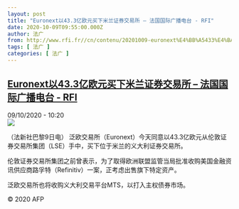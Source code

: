 ```yaml
---
layout: post
title: "Euronext以43.3亿欧元买下米兰证券交易所 – 法国国际广播电台 - RFI"
date: 2020-10-09T09:55:00.000Z
author: 法广
from: http://www.rfi.fr//cn/contenu/20201009-euronext%E4%BB%A5433%E4%BA%BF%E6%AC%A7%E5%85%83%E4%B9%B0%E4%B8%8B%E7%B1%B3%E5%85%B0%E8%AF%81%E5%88%B8%E4%BA%A4%E6%98%93%E6%89%80
tags: [ 法广 ]
categories: [ 法广 ]
---
```

<!--1602237300000-->
[Euronext以43.3亿欧元买下米兰证券交易所 – 法国国际广播电台 - RFI](http://www.rfi.fr//cn/contenu/20201009-euronext%E4%BB%A5433%E4%BA%BF%E6%AC%A7%E5%85%83%E4%B9%B0%E4%B8%8B%E7%B1%B3%E5%85%B0%E8%AF%81%E5%88%B8%E4%BA%A4%E6%98%93%E6%89%80)
------

<div>
<div>09/10/2020 - 10:20</div><img src="https://s.rfi.fr/media/display/49c3a7b2-0a0b-11eb-8ea9-005056bff430/w:310/p:16x9/eco0002b.201009162006.jpg"><div class="t-content__body u-clearfix">            <p>（法新社巴黎9日电）    泛欧交易所（Euronext）今天同意以43.3亿欧元从伦敦证券交易所集团（LSE）手中，买下位于米兰的义大利证券交易所。</p><p>    伦敦证券交易所集团之前曾表示，为了取得欧洲联盟监管当局批准收购美国金融资讯供应商路孚特（Refinitiv）一案，正考虑出售旗下特定资产。</p><p>    泛欧交易所也将收购义大利交易平台MTS，以打入主权债券市场。</p>            <p class="t-copyright">© 2020 AFP</p>        </div>
</div>

